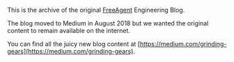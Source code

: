 This is the archive of the original [FreeAgent](https://freeagent.com) Engineering Blog.

The blog moved to Medium in August 2018 but we wanted the original content to remain available on the internet.

You can find all the juicy new blog content at [https://medium.com/grinding-gears](https://medium.com/grinding-gears).
